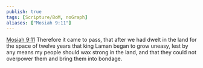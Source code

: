 ```yaml
---
publish: true
tags: [Scripture/BoM, noGraph]
aliases: ["Mosiah 9:11"]
---
```

[Mosiah 9:11](https://churchofjesuschrist.org/study/scriptures/bofm/mosiah/9?lang=eng&id=p11#p11) Therefore it came to pass, that after we had dwelt in the land for the space of twelve years that king Laman began to grow uneasy, lest by any means my people should wax strong in the land, and that they could not overpower them and bring them into bondage.
